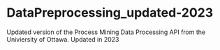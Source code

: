 # DataPreprocessing_updated-2023

Updated version of the Process Mining Data Processing API from the Univiersity of Ottawa. 
Updated in 2023
